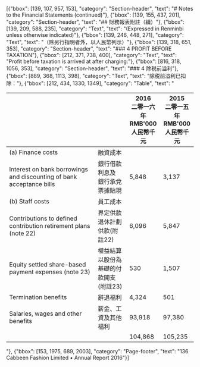 [{"bbox": [139, 107, 957, 153], "category": "Section-header", "text": "# Notes to the Financial Statements (continued)"}, {"bbox": [139, 155, 437, 201], "category": "Section-header", "text": "## 財務報表附註（續）"}, {"bbox": [139, 209, 588, 235], "category": "Text", "text": "(Expressed in Renminbi unless otherwise indicated)"}, {"bbox": [139, 246, 448, 271], "category": "Text", "text": "（除另行指明者外，以人民幣列示）"}, {"bbox": [139, 318, 651, 353], "category": "Section-header", "text": "### 4 PROFIT BEFORE TAXATION"}, {"bbox": [212, 371, 738, 400], "category": "Text", "text": "Profit before taxation is arrived at after charging:"}, {"bbox": [816, 318, 1056, 353], "category": "Section-header", "text": "### 4 除税前溢利"}, {"bbox": [889, 368, 1113, 398], "category": "Text", "text": "除税前溢利已扣除："}, {"bbox": [212, 434, 1330, 1349], "category": "Table", "text": "<table><thead><tr><th></th><th></th><th>2016<br>二零一六年<br>RMB'000<br>人民幣千元</th><th>2015<br>二零一五年<br>RMB'000<br>人民幣千元</th></tr></thead><tbody><tr><td>(a) Finance costs</td><td>融資成本</td><td></td><td></td></tr><tr><td>Interest on bank borrowings and discounting of bank acceptance bills</td><td>銀行借款利息及<br>銀行承兌票據貼現</td><td>5,848</td><td>3,137</td></tr><tr><td>(b) Staff costs</td><td>員工成本</td><td></td><td></td></tr><tr><td>Contributions to defined contribution retirement plans (note 22)</td><td>界定供款退休計劃<br>供款(附註22)</td><td>6,096</td><td>5,847</td></tr><tr><td>Equity settled share-based payment expenses (note 23)</td><td>權益結算以股份為<br>基礎的付款開支<br>(附註23)</td><td>530</td><td>1,507</td></tr><tr><td>Termination benefits</td><td>辭退福利</td><td>4,324</td><td>501</td></tr><tr><td>Salaries, wages and other benefits</td><td>薪金、工資及其他福利</td><td>93,918</td><td>97,380</td></tr><tr><td></td><td></td><td>104,868</td><td>105,235</td></tr></tbody></table>"}, {"bbox": [153, 1975, 689, 2003], "category": "Page-footer", "text": "136 Cabbeen Fashion Limited • Annual Report 2016"}]